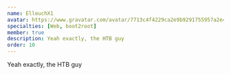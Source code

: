 ```yaml
---
name: ElleuchX1
avatar: https://www.gravatar.com/avatar/7713c4f4229ca2e9b9291755957a2e42?d=identicon&s=256
specialties: [Web, boot2root]
member: true
description: Yeah exactly, the HTB guy
order: 10
---
```


Yeah exactly, the HTB guy

